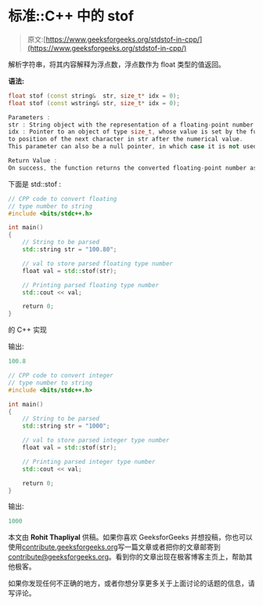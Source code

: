 # 标准::C++ 中的 stof

> 原文:[https://www.geeksforgeeks.org/stdstof-in-cpp/](https://www.geeksforgeeks.org/stdstof-in-cpp/)

解析字符串，将其内容解释为浮点数，浮点数作为 float 类型的值返回。

**语法:**

```cpp
float stof (const string&  str, size_t* idx = 0);
float stof (const wstring& str, size_t* idx = 0);

Parameters :
str : String object with the representation of a floating-point number.
idx : Pointer to an object of type size_t, whose value is set by the function
to position of the next character in str after the numerical value.
This parameter can also be a null pointer, in which case it is not used.

Return Value :
On success, the function returns the converted floating-point number as a value of type float.

```

下面是 std::stof :

```cpp
// CPP code to convert floating 
// type number to string
#include <bits/stdc++.h>

int main()
{
    // String to be parsed
    std::string str = "100.80";

    // val to store parsed floating type number
    float val = std::stof(str);

    // Printing parsed floating type number
    std::cout << val;

    return 0;
}
```

的 C++ 实现

输出:

```cpp
100.8
```

```cpp
// CPP code to convert integer 
// type number to string
#include <bits/stdc++.h>

int main()
{
    // String to be parsed
    std::string str = "1000";

    // val to store parsed integer type number
    float val = std::stof(str);

    // Printing parsed integer type number
    std::cout << val;

    return 0;
}
```

输出:

```cpp
1000
```

本文由 **Rohit Thapliyal** 供稿。如果你喜欢 GeeksforGeeks 并想投稿，你也可以使用[contribute.geeksforgeeks.org](http://www.contribute.geeksforgeeks.org)写一篇文章或者把你的文章邮寄到 contribute@geeksforgeeks.org。看到你的文章出现在极客博客主页上，帮助其他极客。

如果你发现任何不正确的地方，或者你想分享更多关于上面讨论的话题的信息，请写评论。